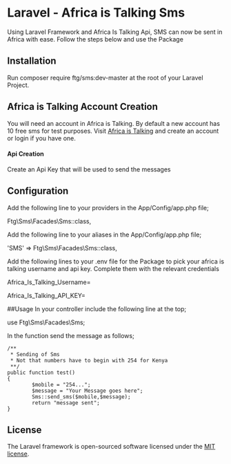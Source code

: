 # Laravel - Africa is Talking Sms 


Using Laravel Framework and Africa Is Talking Api, SMS can now be sent in Africa with ease. Follow the steps below and use the Package
## Installation

Run composer require ftg/sms:dev-master at the root of your Laravel Project.

## Africa is Talking Account Creation

You will need an account in Africa is Talking. By default a new account has 10 free sms for test purposes. Visit [Africa is Talking](https://account.africastalking.com/login) and create an account or login if you have one. 
#### Api Creation
Create an Api Key that will be used to send the messages
 
## Configuration
Add the following line to your providers in the App/Config/app.php file;

Ftg\Sms\Facades\Sms::class,

Add the following line to your aliases in the App/Config/app.php file;

'SMS' => Ftg\Sms\Facades\Sms::class,

Add the following lines to your .env file for the Package to pick your africa is talking username and api key. Complete them with the relevant credentials

Africa_Is_Talking_Username=

Africa_Is_Talking_API_KEY=

##Usage
In your controller include the following line at the top;

use Ftg\Sms\Facades\Sms;

In the function send the message as follows;

    /**
     * Sending of Sms
     * Not that numbers have to begin with 254 for Kenya
     **/
    public function test()
    {
            $mobile = "254...";
            $message = "Your Message goes here";
            Sms::send_sms($mobile,$message);
            return "message sent";
    }

## License

The Laravel framework is open-sourced software licensed under the [MIT license](http://opensource.org/licenses/MIT).
